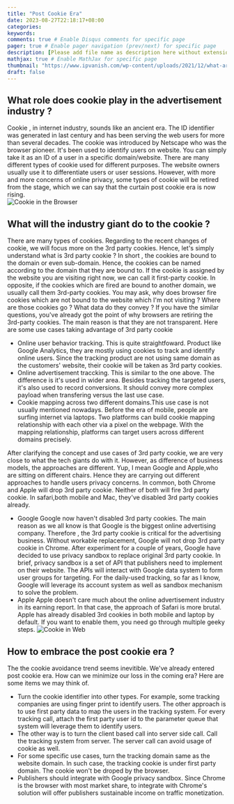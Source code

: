 ```yaml
---
title: "Post Cookie Era"
date: 2023-08-27T22:18:17+08:00
categories:
keywords:
comments: true # Enable Disqus comments for specific page
pager: true # Enable pager navigation (prev/next) for specific page
description: [Please add file name as description here without extension]
mathjax: true # Enable MathJax for specific page
thumbnail: "https://www.ipvanish.com/wp-content/uploads/2021/12/what-are-internet-cookies_IPV-blog.png"
draft: false
---
```

## What role does cookie play in the advertisement industry ?
Cookie , in internet industry, sounds like an ancient era. The ID identifier was generated in last century and has been serving the web users for more than several decades. The cookie was introduced by Netscape who was the browser pioneer. It's been used to identify users on website. You can simply take it as an ID of a user in a specific domain/website. There are many different types of cookie used for different purposes. The website owners usually use it to differentiate users or user
sessions. 
However, with more and more concerns of online privacy, some types of cookie will be retired from the stage, which we can say that the curtain post cookie era is now rising.  
![Cookie in the Browser](cookie-browser.webp)
## What will the industry giant do to the cookie ? 
There are many types of cookies. Regarding to the recent changes of cookie, we will focus more on the 3rd party cookies. Hence, let's simply understand what is 3rd party cookie ? In short , the cookies are bound to the domain or even sub-domain. Hence, the cookies can be named according to the domain that they are bound to. If the cookie is assigned by the website you are visiting right now, we can call it first-party cookie. In opposite, if the cookies which are fired are bound to
another domain, we usually call them 3rd-party cookies. You may ask, why does browser fire cookies which are not bound to the website which I'm not visiting ? Where are those cookies go ? What data do they convey ? If you have the similar questions, you've already got the point of why browsers are retiring the 3rd-party cookies. The main reason is that they are not transparent. Here are some use cases taking advantage of 3rd party cookie
* Online user behavior tracking. This is quite straightfoward. Product like Google Analytics, they are mostly using cookies to track and identify online users. Since the tracking product are not using same domain as the customers' website, their cookie will be taken as 3rd party cookies.
* Online advertisement traccking. This is similar to the one above. The difference is it's used in wider area. Besides tracking the targeted users, it's also used to record conversions. It should convey more complex payload when transfering versus the last use case. 
* Cookie mapping across two different domains.This use case is not usually mentioned nowadays. Before the era of mobile, people are surfing internet via laptops. Two platforms can build cookie mapping relationship with each other via a pixel on the webpage. With the mapping relationship, platforms can target users across different domains precisely.

After clarifying the concept and use cases of 3rd party cookie, we are very close to what the tech giants do with it. However, as difference of business models, the approaches are different. Yup, I mean Google and Apple,who are sitting on different chairs. Hence they are carrying out different approaches to handle users privacy concerns.
In common, both Chrome and Apple will drop 3rd party cookie. Neither of both will fire 3rd party cookie. In safari,both mobile and Mac, they've disabled 3rd party cookies already. 
* Google
Google now haven't disabled 3rd party cookies. The main reason as we all know is that Google is the biggest online advertising company. Therefore , the 3rd party cookie is critical for the advertising business. Without workable replacement, Google will not drop 3rd party cookie in Chrome. After experiment for a couple of years, Google have decided to use privacy sandbox to replace original 3rd party cookie. In brief, privacy sandbox is a set of API that publishers need to implement
on their website. The APIs will interact with Google data system to form user groups for targeting. For the daily-used tracking, so far as I know, Google will leverage its account system as well as sandbox mechanism to solve the problem.
* Apple 
Apple doesn't care much about the online advertisement industry in its earning report. In that case, the approach of Safari is more brutal. Apple has already disabled 3rd cookies in both mobile and laptop by default. If you want to enable them, you need go through multiple geeky steps. 
![Cookie in Web](cookie-web.png)
## How to embrace the post cookie era ? 
The the cookie avoidance trend seems inevitible. We've already entered post cookie era. How can we minimize our loss in the coming era? Here are some items we may think of. 
* Turn the cookie identifier into other types. For example, some tracking companies are using finger print to identify users. The other approach is to use first party data to map the users in the tracking system. For every tracking call, attach the first party user id to the parameter queue that system will leverage them to identify users. 
* The other way is to turn the client based call into server side call. Call the tracking system from server. The server call can avoid usage of cookie as well. 
* For some specific use cases, turn the tracking domain same as the website domain. In such case, the tracking cookie is under first party domain. The cookie won't be droped by the browser.
* Publishers should integrate with Google privacy sandbox. Since Chrome is the browser with most market share, to integrate with Chrome's solution will offer publishers sustainable income on traffic monetization. 


